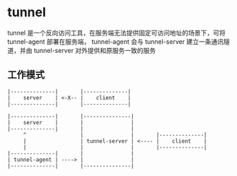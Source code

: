 # tunnel

tunnel 是一个反向访问工具，在服务端无法提供固定可访问地址的场景下，可将 tunnel-agent 部署在服务端，
tunnel-agent 会与 tunnel-server 建立一条通讯隧道，并由 tunnel-server 对外提供和原服务一致的服务

## 工作模式

```
|--------------|       |--------------|
|    server    | <-X-- |    client    |
|--------------|       |--------------|
```

```
|--------------|       |---------------|
|    server    |       |               |
|--------------|       |               |
     ^                 |               |       |--------------|
     |                 | tunnel-server | <---- |    client    |
     |                 |               |       |--------------|
|--------------|       |               |
| tunnel-agent | ----> |               |
|--------------|       |---------------|
```